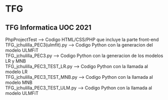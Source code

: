 # TFG
TFG Informatica UOC 2021
--

PhpProjectTest --> Codigo HTML/CSS/PHP que incluye la parte front-end  
TFG_jchulilla_PEC3(ulmfit).py --> Codigo Python con la generacion del modelo ULMFiT  
TFG_jchulilla_PEC3.py --> Codigo Python con la generacion de los modelos LR y MNB  
TFG_jchulilla_PEC3_TEST_LR.py --> Codigo Python con la llamada al modelo LR  
TFG_jchulilla_PEC3_TEST_MNB.py --> Codigo Python con la llamada al modelo MNB  
TFG_jchulilla_PEC3_TEST_ULM.py --> Codigo Python con la llamada al modelo ULMFiT
